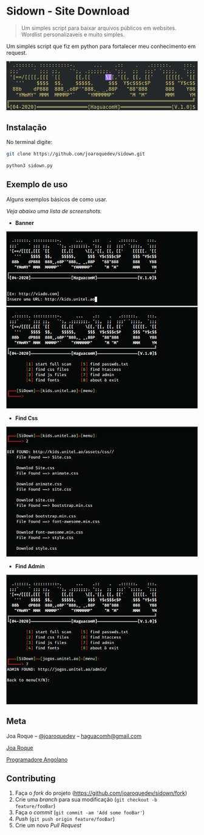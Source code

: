 # Sidown - Site Download
> Um simples script para baixar arquivos públicos em websites.
> Wordlist personalizaveis e muito simples.


Um simples script que fiz em python para fortalecer meu conhecimento em request.

![](./screenshots/banner.png)

## Instalação

No terminal digite:

```sh
git clone https://github.com/joaroquedev/sidown.git
```
```sh
python3 sidown.py
```
## Exemplo de uso

Alguns exemplos básicos de como usar.

_Veja abaixo uma lista de screenshots._ 
* __Banner__

![](./screenshots/open.png)
![](./screenshots/menu.png)

* __Find Css__

![](./screenshots/css.png)

* __Find Admin__

![](./screenshots/admin.png)

## Meta

Joa Roque – [@joaroquedev](https://facebook.com/100025057463273) – haguacomh@gmail.com

[Joa Roque](https://github.com/joaroquedev)

[Programadore Angolano](https://www.programadorangolano.com)

## Contributing

1. Faça o _fork_ do projeto (<https://github.com/joaroquedev/sidown/fork>)
2. Crie uma _branch_ para sua modificação (`git checkout -b feature/fooBar`)
3. Faça o _commit_ (`git commit -am 'Add some fooBar'`)
4. _Push_ (`git push origin feature/fooBar`)
5. Crie um novo _Pull Request_
